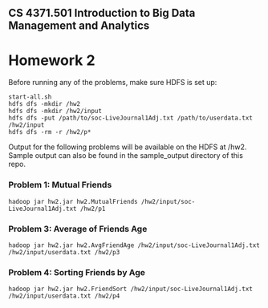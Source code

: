 ## CS 4371.501 Introduction to Big Data Management and Analytics
# Homework 2

Before running any of the problems, make sure HDFS is set up:
```
start-all.sh
hdfs dfs -mkdir /hw2
hdfs dfs -mkdir /hw2/input
hdfs dfs -put /path/to/soc-LiveJournal1Adj.txt /path/to/userdata.txt /hw2/input
hdfs dfs -rm -r /hw2/p*
```

Output for the following problems will be available on the HDFS at /hw2.
Sample output can also be found in the sample_output directory of this repo.


### Problem 1: Mutual Friends
```
hadoop jar hw2.jar hw2.MutualFriends /hw2/input/soc-LiveJournal1Adj.txt /hw2/p1
```


### Problem 3: Average of Friends Age
```
hadoop jar hw2.jar hw2.AvgFriendAge /hw2/input/soc-LiveJournal1Adj.txt /hw2/input/userdata.txt /hw2/p3
```


### Problem 4: Sorting Friends by Age
```
hadoop jar hw2.jar hw2.FriendSort /hw2/input/soc-LiveJournal1Adj.txt /hw2/input/userdata.txt /hw2/p4
```



